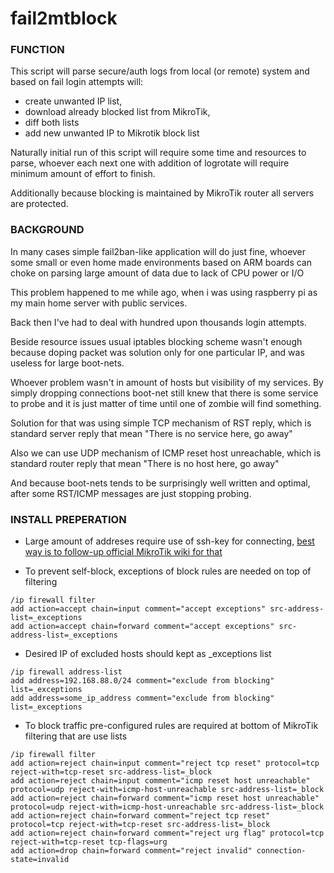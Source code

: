 # fail2mtblock

### FUNCTION

This script will parse secure/auth logs from local (or remote) system and
based on fail login attempts will:
- create unwanted IP list,
- download already blocked list from MikroTik, 
- diff both lists
- add new unwanted IP to Mikrotik block list

Naturally initial run of this script will require some time and resources
to parse, whoever each next one with addition of logrotate will require 
minimum amount of effort to finish.

Additionally because blocking is maintained by MikroTik router all servers
are protected.


### BACKGROUND

In many cases simple fail2ban-like application will do just fine, whoever
some small or even home made environments based on ARM boards can choke 
on parsing large amount of data due to lack of CPU power or I/O 

This problem happened to me while ago, when i was using raspberry pi
as my main home server with public services.

Back then I've had to deal with hundred upon thousands login attempts.

Beside resource issues usual iptables blocking scheme wasn't enough because
doping packet was solution only for one particular IP, and was useless for
large boot-nets.

Whoever problem wasn't in amount of hosts but visibility of my services.
By simply dropping connections boot-net still knew that there is some
service to probe and it is just matter of time until one of zombie will
find something.

Solution for that was using simple TCP mechanism of RST reply, which is
standard server reply that mean "There is no service here, go away"

Also we can use UDP mechanism of ICMP reset host unreachable, which is
standard router reply that mean "There is no host here, go away"

And because boot-nets tends to be surprisingly well written and optimal, 
after some RST/ICMP messages are just stopping probing.


### INSTALL PREPERATION
+ Large amount of addreses require use of ssh-key for connecting,
  [best way is to follow-up official MikroTik wiki for that](http://wiki.mikrotik.com/wiki/Use_SSH_to_execute_commands_(DSA_key_login))

+ To prevent self-block, exceptions of block rules are needed on top of filtering

```
/ip firewall filter
add action=accept chain=input comment="accept exceptions" src-address-list=_exceptions
add action=accept chain=forward comment="accept exceptions" src-address-list=_exceptions
```

+ Desired IP of excluded hosts should kept as _exceptions list

```
/ip firewall address-list
add address=192.168.88.0/24 comment="exclude from blocking" list=_exceptions
add address=some_ip_address comment="exclude from blocking" list=_exceptions
```

- To block traffic pre-configured rules are required at bottom of MikroTik filtering that are use lists

```
/ip firewall filter
add action=reject chain=input comment="reject tcp reset" protocol=tcp reject-with=tcp-reset src-address-list=_block
add action=reject chain=input comment="icmp reset host unreachable" protocol=udp reject-with=icmp-host-unreachable src-address-list=_block
add action=reject chain=forward comment="icmp reset host unreachable" protocol=udp reject-with=icmp-host-unreachable src-address-list=_block
add action=reject chain=forward comment="reject tcp reset" protocol=tcp reject-with=tcp-reset src-address-list=_block
add action=reject chain=forward comment="reject urg flag" protocol=tcp reject-with=tcp-reset tcp-flags=urg
add action=drop chain=forward comment="reject invalid" connection-state=invalid
```

